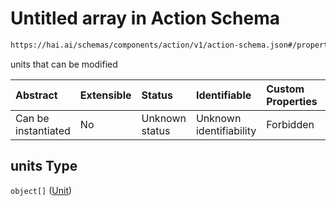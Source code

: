 # Untitled array in Action Schema

```txt
https://hai.ai/schemas/components/action/v1/action-schema.json#/properties/units
```

units that can be modified

| Abstract            | Extensible | Status         | Identifiable            | Custom Properties | Additional Properties | Access Restrictions | Defined In                                                                                               |
| :------------------ | :--------- | :------------- | :---------------------- | :---------------- | :-------------------- | :------------------ | :------------------------------------------------------------------------------------------------------- |
| Can be instantiated | No         | Unknown status | Unknown identifiability | Forbidden         | Allowed               | none                | [action.schema.json\*](../../https:/hai.ai/schemas/=./schemas/action.schema.json "open original schema") |

## units Type

`object[]` ([Unit](action-properties-units-unit.md))
